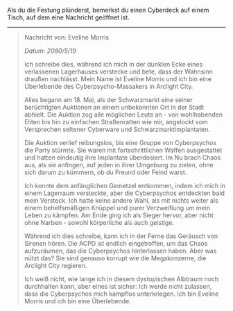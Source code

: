Als du die Festung plünderst, bemerkst du einen Cyberdeck auf einem Tisch, auf dem eine Nachricht geöffnet ist.

---

> Nachricht von: Eveline Morris
>
> _Datum: 2080/5/19_
>
> Ich schreibe dies, während ich mich in der dunklen Ecke eines verlassenen Lagerhauses verstecke und bete, dass der Wahnsinn draußen nachlässt. Mein Name ist Eveline Morris und ich bin eine Überlebende des Cyberpsycho-Massakers in Arclight City.
>
> Alles begann am 18. Mai, als der Schwarzmarkt eine seiner berüchtigten Auktionen an einem unbekannten Ort in der Stadt abhielt. Die Auktion zog alle möglichen Leute an - von wohlhabenden Eliten bis hin zu einfachen Straßenratten wie mir, angelockt vom Versprechen seltener Cyberware und Schwarzmarktimplantaten.
>
> Die Auktion verlief reibungslos, bis eine Gruppe von Cyberpsychos die Party stürmte. Sie waren mit fortschrittlichen Waffen ausgestattet und hatten eindeutig ihre Implantate überdosiert. Im Nu brach Chaos aus, als sie anfingen, auf jeden in ihrer Umgebung zu zielen, ohne sich darum zu kümmern, ob du Freund oder Feind warst.
>
> Ich konnte dem anfänglichen Gemetzel entkommen, indem ich mich in einem Lagerraum versteckte, aber die Cyberpsychos entdeckten bald mein Versteck. Ich hatte keine andere Wahl, als mit nichts weiter als einem behelfsmäßigen Knüppel und purer Verzweiflung um mein Leben zu kämpfen. Am Ende ging ich als Sieger hervor, aber nicht ohne Narben - sowohl körperliche als auch geistige.
>
> Während ich dies schreibe, kann ich in der Ferne das Geräusch von Sirenen hören. Die ACPD ist endlich eingetroffen, um das Chaos aufzuräumen, das die Cyberpsychos hinterlassen haben. Aber was nützt das? Sie sind genauso korrupt wie die Megakonzerne, die Arclight City regieren.
>
> Ich weiß nicht, wie lange ich in diesem dystopischen Albtraum noch durchhalten kann, aber eines ist sicher: Ich werde nicht zulassen, dass die Cyberpsychos mich kampflos unterkriegen. Ich bin Eveline Morris und ich bin eine Überlebende.
